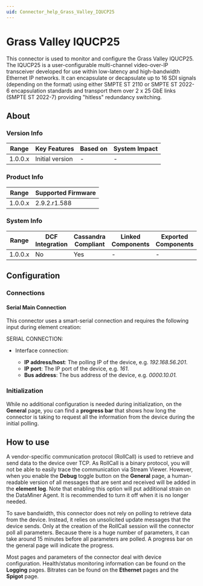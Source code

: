 ```yaml
---
uid: Connector_help_Grass_Valley_IQUCP25
---
```


# Grass Valley IQUCP25

This connector is used to monitor and configure the Grass Valley IQUCP25. The IQUCP25 is a user-configurable multi-channel video-over-IP transceiver developed for use within low-latency and high-bandwidth Ethernet IP networks. It can encapsulate or decapsulate up to 16 SDI signals (depending on the format) using either SMPTE ST 2110 or SMPTE ST 2022-6 encapsulation standards and transport them over 2 x 25 GbE links (SMPTE ST 2022-7) providing "hitless" redundancy switching.

## About

### Version Info

| Range     | Key Features     | Based on     | System Impact     |
|-----------|------------------|--------------|-------------------|
| 1.0.0.x   | Initial version  | -            | -                 |

### Product Info

| Range     | Supported Firmware     |
|-----------|------------------------|
| 1.0.0.x   | 2.9.2.r1.588           |

### System Info

| Range     | DCF Integration     | Cassandra Compliant     | Linked Components     | Exported Components     |
|-----------|---------------------|-------------------------|-----------------------|-------------------------|
| 1.0.0.x   | No                  | Yes                     | -                     | -                       |

## Configuration

### Connections

#### Serial Main Connection

This connector uses a smart-serial connection and requires the following input during element creation:

SERIAL CONNECTION:

- Interface connection:

  - **IP address/host**: The polling IP of the device, e.g. *192.168.56.201*.
  - **IP port**: The IP port of the device, e.g. *161*.
  - **Bus address**: The bus address of the device, e.g. *0000.10.01.*

### Initialization

While no additional configuration is needed during initialization, on the **General** page, you can find a **progress bar** that shows how long the connector is taking to request all the information from the device during the initial polling.

## How to use

A vendor-specific communication protocol (RollCall) is used to retrieve and send data to the device over TCP. As RollCall is a binary protocol, you will not be able to easily trace the communication via Stream Viewer. However, when you enable the **Debug** toggle button on the **General** page, a human-readable version of all messages that are sent and received will be added in the **element log**. Note that enabling this option will put additional strain on the DataMiner Agent. It is recommended to turn it off when it is no longer needed.

To save bandwidth, this connector does not rely on polling to retrieve data from the device. Instead, it relies on unsolicited update messages that the device sends. Only at the creation of the RollCall session will the connector poll all parameters. Because there is a huge number of parameters, it can take around 15 minutes before all parameters are polled. A progress bar on the general page will indicate the progress.

Most pages and parameters of the connector deal with device configuration. Health/status monitoring information can be found on the **Logging** pages. Bitrates can be found on the **Ethernet** pages and the **Spigot** page.
